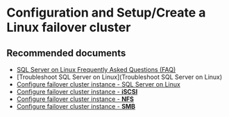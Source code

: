﻿<properties
	pageTitle="configuration and setup/create a cluster"
	description="configuration and setup/create a cluster"
	service="microsoft.compute"
	resource="virtualmachines"
	authors="ScottAzure"
	displayOrder=""
	selfHelpType="generic"
	supportTopicIds="32411853,32610793"
	resourceTags=""
	productPesIds="15571"
	cloudEnvironments="public"
/>

# Configuration and Setup/Create a Linux failover cluster

## **Recommended documents**

* [SQL Server on Linux Frequently Asked Questions (FAQ)](https://docs.microsoft.com/sql/linux/sql-server-linux-faq)<br>
* [Troubleshoot SQL Server on Linux](Troubleshoot SQL Server on Linux)<br>
* [Configure failover cluster instance - SQL Server on Linux](https://docs.microsoft.com/sql/linux/sql-server-linux-shared-disk-cluster-configure)<br>
* [Configure failover cluster instance - **iSCSI**](https://docs.microsoft.com/sql/linux/sql-server-linux-shared-disk-cluster-configure-iscsi)<br>
* [Configure failover cluster instance - **NFS**](https://docs.microsoft.com/sql/linux/sql-server-linux-shared-disk-cluster-configure-nfs)<br>
* [Configure failover cluster instance - **SMB**](https://docs.microsoft.com/sql/linux/sql-server-linux-shared-disk-cluster-configure-smb)
